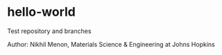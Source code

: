 # hello-world
Test repository and branches

Author: Nikhil Menon, Materials Science & Engineering at Johns Hopkins 
